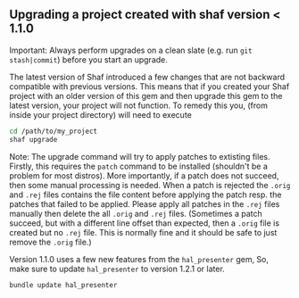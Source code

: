 ## Upgrading a project created with shaf version < 1.1.0
Important: Always perform upgrades on a clean slate (e.g. run `git stash|commit`) before you start an upgrade.

The latest version of Shaf introduced a few changes that are not backward compatible with previous versions. This means that if you created your Shaf project with an older version of this gem and then upgrade this gem to the latest version, your project will not function. To remedy this you, (from inside your project directory) will need to execute
```sh
cd /path/to/my_project
shaf upgrade
```
Note: The upgrade command will try to apply patches to extisting files. Firstly, this requires the `patch` command to be installed (shouldn't be a problem for most distros). More importantly, if a patch does not succeed, then some manual processing is needed. When a patch is rejected the `.orig` and `.rej` files contains the file content before applying the patch resp. the patches that failed to be applied. Please apply all patches in the `.rej` files manually then delete the all `.orig` and `.rej` files. (Sometimes a patch succeed, but with a different line offset than expected, then a `.orig` file is created but no `.rej` file. This is normally fine and it should be safe to just remove the `.orig` file.)

Version 1.1.0 uses a few new features from the `hal_presenter` gem, So, make sure to update `hal_presenter` to version 1.2.1 or later.
```sh
bundle update hal_presenter
```
